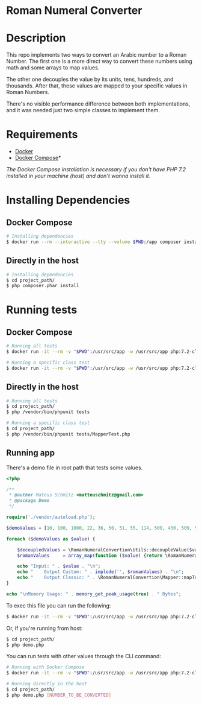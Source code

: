 Roman Numeral Converter
==========================

# Description

This repo implements two ways to convert an Arabic number to a Roman Number. The first one is a more direct way to convert these numbers using math and some arrays to map values.

The other one decouples the value by its units, tens, hundreds, and thousands. After that, these values are mapped to your specific values in Roman Numbers.

There's no visible performance difference between both implementations, and it was needed just two simple classes to implement them.

# Requirements

- [Docker](https://docs.docker.com/install/)
- [Docker Compose](https://docs.docker.com/compose/install/)*

*The Docker Compose installation is necessary if you don't have PHP 7.2 installed in your machine (host) and don't wanna install it*.

# Installing Dependencies

## Docker Compose

```bash
# Installing dependencies
$ docker run --rm --interactive --tty --volume $PWD:/app composer install
```

## Directly in the host

```bash
# Installing dependencies
$ cd project_path/
$ php composer.phar install
```

# Running tests

## Docker Compose

```bash
# Running all tests
$ docker run -it --rm -v "$PWD":/usr/src/app -w /usr/src/app php:7.2-cli php /usr/src/app/vendor/bin/phpunit tests
```

```bash
# Running a specific class test
$ docker run -it --rm -v "$PWD":/usr/src/app -w /usr/src/app php:7.2-cli php /usr/src/app/vendor/bin/phpunit tests/MapperTest.php
```

## Directly in the host

```bash
# Running all tests
$ cd project_path/
$ php /vendor/bin/phpunit tests
```

```bash
# Running a specific class test
$ cd project_path/
$ php /vendor/bin/phpunit tests/MapperTest.php
```

## Running app

There's a demo file in root path that tests some values.

```php
<?php

/**
 * @author Mateus Schmitz <matteuschmitz@gmail.com>
 * @package Demo
 */

require('./vendor/autoload.php');

$demoValues = [10, 100, 1000, 22, 36, 50, 51, 55, 114, 500, 430, 509, 510, 1786, 1590, 3098, 3999];

foreach ($demoValues as $value) {

    $decoupledValues = \RomanNumeralConvertion\Utils::decoupleValue($value);
    $romanValues     = array_map(function ($value) {return \RomanNumeralConvertion\Mapper::mapToRoman($value);}, $decoupledValues);

    echo "Input: " . $value . "\n";
    echo "    Output Custom: " . implode('', $romanValues) . "\n";
    echo "    Output Classic: " . \RomanNumeralConvertion\Mapper::mapToRomanClassicWay($value) . "\n";
}

echo "\nMemory Usage: " . memory_get_peak_usage(true) . " Bytes";
```

To exec this file you can run the following:

```bash
$ docker run -it --rm -v "$PWD":/usr/src/app -w /usr/src/app php:7.2-cli php /usr/src/app/demo.php
```

Or, if you're running from host:

```bash
$ cd project_path/
$ php demo.php
```

You can run tests with other values through the CLI command:

```bash
# Running with Docker Compose
$ docker run -it --rm -v "$PWD":/usr/src/app -w /usr/src/app php:7.2-cli php /usr/src/app/run.php [NUMBER_TO_BE_CONVERTED]
```

```bash
# Running directly in the host
$ cd project_path/
$ php demo.php [NUMBER_TO_BE_CONVERTED]
```
